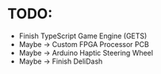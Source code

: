 # TODO:
- Finish TypeScript Game Engine (GETS)
- Maybe -> Custom FPGA Processor PCB
- Maybe -> Arduino Haptic Steering Wheel
- Maybe -> Finish DeliDash
